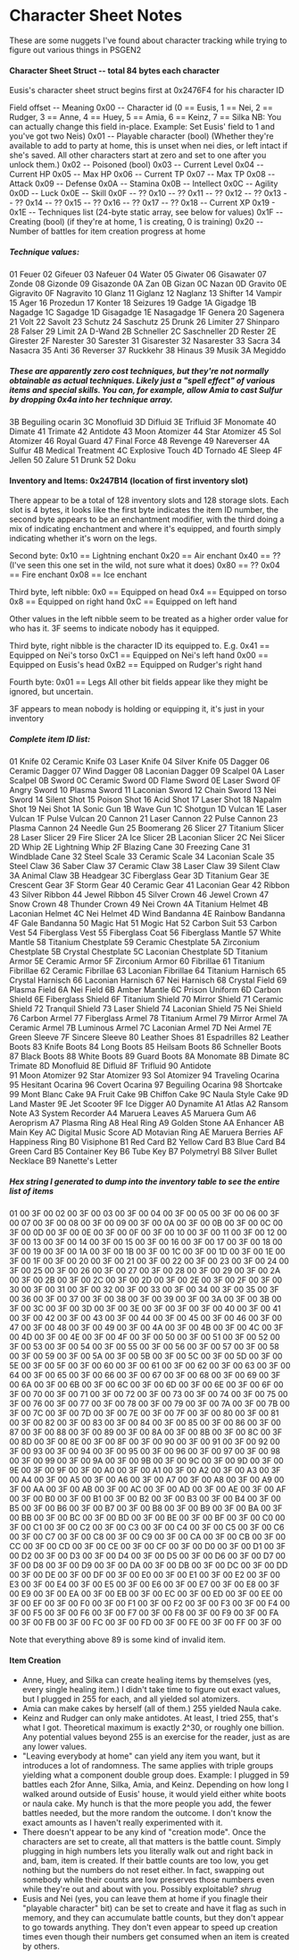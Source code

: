 # Character Sheet Notes

These are some nuggets I've found about character tracking while trying to figure out various things in PSGEN2

#### Character Sheet Struct -- total 84 bytes each character

Eusis's character sheet struct begins first at 0x2476F4 for his character ID

Field offset -- Meaning
0x00 -- Character id (0 == Eusis, 1 == Nei, 2 == Rudger, 3 == Anne, 4 == Huey, 5 == Amia, 6 == Keinz, 7 == Silka NB: You can actually change this field in-place. Example: Set Eusis' field to 1 and you've got two Neis)
0x01 -- Playable character (bool) (Whether they're available to add to party at home, this is unset when nei dies, or left intact if she's saved. All other characters start at zero and set to one after you unlock them.)
0x02 -- Poisoned (bool)
0x03 -- Current Level
0x04 -- Current HP
0x05 -- Max HP
0x06 -- Current TP
0x07 -- Max TP
0x08 -- Attack
0x09 -- Defense
0x0A -- Stamina
0x0B -- Intellect
0x0C -- Agility
0x0D -- Luck
0x0E -- Skill
0x0F -- ??
0x10 -- ??
0x11 -- ??
0x12 -- ??
0x13 -- ??
0x14 -- ??
0x15 -- ??
0x16 -- ??
0x17 -- ??
0x18 -- Current XP
0x19 - 0x1E -- Techniques list (24-byte static array, see below for values)
0x1F -- Creating (bool) (if they're at home, 1 is creating, 0 is training)
0x20 -- Number of battles for item creation progress at home

##### Technique values:

01 Feuer
02 Gifeuer
03 Nafeuer
04 Water
05 Giwater
06 Gisawater
07 Zonde
08 Gizonde
09 Gisazonde
0A Zan
0B Gizan
0C Nazan
0D Gravito
0E Gigravito
0F Nagravito
10 Glanz
11 Giglanz
12 Naglanz
13 Shifter
14 Vampir
15 Ager
16 Prozedun
17 Konter
18 Seizures
19 Gadge
1A Gigadge
1B Nagadge
1C Sagadge
1D Gisagadge
1E Nasagadge
1F Genera
20 Sagenera
21 Volt
22 Savolt
23 Schutz
24 Saschutz
25 Drunk
26 Limiter
27 Shinparo
28 Falser
29 Limit
2A D-Wand
2B Schneller
2C Saschneller
2D Rester
2E Girester
2F Narester
30 Sarester
31 Gisarester
32 Nasarester
33 Sacra
34 Nasacra
35 Anti
36 Reverser
37 Ruckkehr
38 Hinaus
39 Musik
3A Megiddo

##### These are apparently zero cost techniques, but they're not normally obtainable as actual techniques. Likely just a "spell effect" of various items and special skills. You can, for example, allow Amia to cast Sulfur by dropping 0x4a into her technique array.
3B Beguiling ocarin
3C Monofluid
3D Difluid
3E Trifluid
3F Monomate
40 Dimate
41 Trimate
42 Antidote
43 Moon Atomizer
44 Star Atomizer
45 Sol Atomizer
46 Royal Guard
47 Final Force
48 Revenge
49 Nareverser
4A Sulfur
4B Medical Treatment
4C Explosive Touch
4D Tornado
4E Sleep
4F Jellen
50 Zalure
51 Drunk
52 Doku


#### Inventory and Items: 0x247B14 (location of first inventory slot)

There appear to be a total of 128 inventory slots and 128 storage slots. Each slot is 4 bytes, it looks like the first byte indicates the item ID number, the second byte appears to be an enchantment modifier, with the third doing a mix of indicating enchantment and where it's equipped, and fourth simply indicating whether it's worn on the legs.

Second byte:
0x10 == Lightning enchant
0x20 == Air enchant
0x40 == ?? (I've seen this one set in the wild, not sure what it does)
0x80 == ??
0x04 == Fire enchant
0x08 == Ice enchant

Third byte, left nibble:
0x0 == Equipped on head
0x4 == Equipped on torso
0x8 == Equipped on right hand
0xC == Equipped on left hand

Other values in the left nibble seem to be treated as a higher order value for who has it. 3F seems to indicate nobody has it equipped.

Third byte, right nibble is the character ID its equipped to. E.g.
0x41 == Equipped on Nei's torso
0xC1 == Equipped on Nei's left hand
0x00 == Equipped on Eusis's head
0xB2 == Equipped on Rudger's right hand

Fourth byte:
0x01 == Legs
All other bit fields appear like they might be ignored, but uncertain.

3F appears to mean nobody is holding or equipping it, it's just in your inventory

##### Complete item ID list:

01 Knife
02 Ceramic Knife
03 Laser Knife
04 Silver Knife
05 Dagger
06 Ceramic Dagger
07 Wind Dagger
08 Laconian Dagger
09 Scalpel
0A Laser Scalpel
0B Sword
0C Ceramic Sword
0D Flame Sword
0E Laser Sword
0F Angry Sword
10 Plasma Sword
11 Laconian Sword
12 Chain Sword
13 Nei Sword
14 Silent Shot
15 Poison Shot
16 Acid Shot
17 Laser Shot
18 Napalm Shot
19 Nei Shot
1A Sonic Gun
1B Wave Gun
1C Shotgun
1D Vulcan
1E Laser Vulcan
1F Pulse Vulcan
20 Cannon
21 Laser Cannon
22 Pulse Cannon
23 Plasma Cannon
24 Needle Gun
25 Boomerang
26 Slicer
27 Titanium Slicer
28 Laser Slicer
29 Fire Slicer
2A Ice Slicer
2B Laconian Slicer
2C Nei Slicer
2D Whip
2E Lightning Whip
2F Blazing Cane
30 Freezing Cane
31 Windblade Cane
32 Steel Scale
33 Ceramic Scale
34 Laconian Scale
35 Steel Claw
36 Saber Claw
37 Ceramic Claw
38 Laser Claw
39 Silent Claw
3A Animal Claw
3B Headgear
3C Fiberglass Gear
3D Titanium Gear
3E Crescent Gear
3F Storm Gear
40 Ceramic Gear
41 Laconian Gear
42 Ribbon
43 Silver Ribbon
44 Jewel Ribbon
45 Silver Crown
46 Jewel Crown
47 Snow Crown
48 Thunder Crown
49 Nei Crown
4A Titanium Helmet
4B Laconian Helmet
4C Nei Helmet
4D Wind Bandanna
4E Rainbow Bandanna
4F Gale Bandanna
50 Magic Hat
51 Mogic Hat
52 Carbon Suit
53 Carbon Vest
54 Fiberglass Vest
55 Fiberglass Coat
56 Fiberglass Mantle
57 White Mantle
58 Titanium Chestplate
59 Ceramic Chestplate
5A Zirconium Chestplate
5B Crystal Chestplate
5C Laconian Chestplate
5D Titanium Armor
5E Ceramic Armor
5F Zirconium Armor
60 Fibrillae
61 Titanium Fibrillae
62 Ceramic Fibrillae
63 Laconian Fibrillae
64 Titanium Harnisch
65 Crystal Harnisch
66 Laconian Harnisch
67 Nei Harnisch
68 Crystal Field
69 Plasma Field
6A Nei Field
6B Amber Mantle
6C Prison Uniform
6D Carbon Shield
6E Fiberglass Shield
6F Titanium Shield
70 Mirror Shield
71 Ceramic Shield
72 Tranquil Shield
73 Laser Shield
74 Laconian Shield
75 Nei Shield
76 Carbon Armel
77 Fiberglass Armel
78 Titanium Armel
79 Mirror Armel
7A Ceramic Armel
7B Luminous Armel
7C Laconian Armel
7D Nei Armel
7E Green Sleeve
7F Sincere Sleeve
80 Leather Shoes
81 Espadrilles
82 Leather Boots
83 Knife Boots
84 Long Boots
85 Heilsam Boots
86 Schneller Boots
87 Black Boots
88 White Boots
89 Guard Boots
8A Monomate
8B Dimate
8C Trimate
8D Monofluid
8E Difluid
8F Trifluid
90 Antidote        
91 Moon Atomizer
92 Star Atomizer
93 Sol Atomizer
94 Traveling Ocarina
95 Hesitant Ocarina
96 Covert Ocarina
97 Beguiling Ocarina
98 Shortcake
99 Mont Blanc Cake
9A Fruit Cake
9B Chiffon Cake
9C Naula Style Cake
9D Land Master
9E Jet Scooter
9F Ice Digger
A0 Dynamite
A1 Atlas
A2 Ransom Note
A3 System Recorder
A4 Maruera Leaves
A5 Maruera Gum
A6 Aeroprism
A7 Plasma Ring
A8 Heal Ring
A9 Golden Stone
AA Enhancer
AB Main Key
AC Digital Music Score
AD Motavian Ring
AE Maruera Berries
AF Happiness Ring
B0 Visiphone
B1 Red Card
B2 Yellow Card
B3 Blue Card
B4 Green Card
B5 Container Key
B6 Tube Key
B7 Polymetryl
B8 Silver Bullet Necklace
B9 Nanette's Letter

##### Hex string I generated to dump into the inventory table to see the entire list of items

01 00 3F 00 02 00 3F 00 03 00 3F 00 04 00 3F 00 05 00 3F 00 06 00 3F 00 07 00 3F 00 08 00 3F 00 09 00 3F 00 0A 00 3F 00 0B 00 3F 00 0C 00 3F 00 0D 00 3F 00 0E 00 3F 00 0F 00 3F 00 10 00 3F 00 11 00 3F 00 12 00 3F 00 13 00 3F 00 14 00 3F 00 15 00 3F 00 16 00 3F 00 17 00 3F 00 18 00 3F 00 19 00 3F 00 1A 00 3F 00 1B 00 3F 00 1C 00 3F 00 1D 00 3F 00 1E 00 3F 00 1F 00 3F 00 20 00 3F 00 21 00 3F 00 22 00 3F 00 23 00 3F 00 24 00 3F 00 25 00 3F 00 26 00 3F 00 27 00 3F 00 28 00 3F 00 29 00 3F 00 2A 00 3F 00 2B 00 3F 00 2C 00 3F 00 2D 00 3F 00 2E 00 3F 00 2F 00 3F 00 30 00 3F 00 31 00 3F 00 32 00 3F 00 33 00 3F 00 34 00 3F 00 35 00 3F 00 36 00 3F 00 37 00 3F 00 38 00 3F 00 39 00 3F 00 3A 00 3F 00 3B 00 3F 00 3C 00 3F 00 3D 00 3F 00 3E 00 3F 00 3F 00 3F 00 40 00 3F 00 41 00 3F 00 42 00 3F 00 43 00 3F 00 44 00 3F 00 45 00 3F 00 46 00 3F 00 47 00 3F 00 48 00 3F 00 49 00 3F 00 4A 00 3F 00 4B 00 3F 00 4C 00 3F 00 4D 00 3F 00 4E 00 3F 00 4F 00 3F 00 50 00 3F 00 51 00 3F 00 52 00 3F 00 53 00 3F 00 54 00 3F 00 55 00 3F 00 56 00 3F 00 57 00 3F 00 58 00 3F 00 59 00 3F 00 5A 00 3F 00 5B 00 3F 00 5C 00 3F 00 5D 00 3F 00 5E 00 3F 00 5F 00 3F 00 60 00 3F 00 61 00 3F 00 62 00 3F 00 63 00 3F 00 64 00 3F 00 65 00 3F 00 66 00 3F 00 67 00 3F 00 68 00 3F 00 69 00 3F 00 6A 00 3F 00 6B 00 3F 00 6C 00 3F 00 6D 00 3F 00 6E 00 3F 00 6F 00 3F 00 70 00 3F 00 71 00 3F 00 72 00 3F 00 73 00 3F 00 74 00 3F 00 75 00 3F 00 76 00 3F 00 77 00 3F 00 78 00 3F 00 79 00 3F 00 7A 00 3F 00 7B 00 3F 00 7C 00 3F 00 7D 00 3F 00 7E 00 3F 00 7F 00 3F 00 80 00 3F 00 81 00 3F 00 82 00 3F 00 83 00 3F 00 84 00 3F 00 85 00 3F 00 86 00 3F 00 87 00 3F 00 88 00 3F 00 89 00 3F 00 8A 00 3F 00 8B 00 3F 00 8C 00 3F 00 8D 00 3F 00 8E 00 3F 00 8F 00 3F 00 90 00 3F 00 91 00 3F 00 92 00 3F 00 93 00 3F 00 94 00 3F 00 95 00 3F 00 96 00 3F 00 97 00 3F 00 98 00 3F 00 99 00 3F 00 9A 00 3F 00 9B 00 3F 00 9C 00 3F 00 9D 00 3F 00 9E 00 3F 00 9F 00 3F 00 A0 00 3F 00 A1 00 3F 00 A2 00 3F 00 A3 00 3F 00 A4 00 3F 00 A5 00 3F 00 A6 00 3F 00 A7 00 3F 00 A8 00 3F 00 A9 00 3F 00 AA 00 3F 00 AB 00 3F 00 AC 00 3F 00 AD 00 3F 00 AE 00 3F 00 AF 00 3F 00 B0 00 3F 00 B1 00 3F 00 B2 00 3F 00 B3 00 3F 00 B4 00 3F 00 B5 00 3F 00 B6 00 3F 00 B7 00 3F 00 B8 00 3F 00 B9 00 3F 00 BA 00 3F 00 BB 00 3F 00 BC 00 3F 00 BD 00 3F 00 BE 00 3F 00 BF 00 3F 00 C0 00 3F 00 C1 00 3F 00 C2 00 3F 00 C3 00 3F 00 C4 00 3F 00 C5 00 3F 00 C6 00 3F 00 C7 00 3F 00 C8 00 3F 00 C9 00 3F 00 CA 00 3F 00 CB 00 3F 00 CC 00 3F 00 CD 00 3F 00 CE 00 3F 00 CF 00 3F 00 D0 00 3F 00 D1 00 3F 00 D2 00 3F 00 D3 00 3F 00 D4 00 3F 00 D5 00 3F 00 D6 00 3F 00 D7 00 3F 00 D8 00 3F 00 D9 00 3F 00 DA 00 3F 00 DB 00 3F 00 DC 00 3F 00 DD 00 3F 00 DE 00 3F 00 DF 00 3F 00 E0 00 3F 00 E1 00 3F 00 E2 00 3F 00 E3 00 3F 00 E4 00 3F 00 E5 00 3F 00 E6 00 3F 00 E7 00 3F 00 E8 00 3F 00 E9 00 3F 00 EA 00 3F 00 EB 00 3F 00 EC 00 3F 00 ED 00 3F 00 EE 00 3F 00 EF 00 3F 00 F0 00 3F 00 F1 00 3F 00 F2 00 3F 00 F3 00 3F 00 F4 00 3F 00 F5 00 3F 00 F6 00 3F 00 F7 00 3F 00 F8 00 3F 00 F9 00 3F 00 FA 00 3F 00 FB 00 3F 00 FC 00 3F 00 FD 00 3F 00 FE 00 3F 00 FF 00 3F 00

Note that everything above 89 is some kind of invalid item.

#### Item Creation
- Anne, Huey, and Silka can create healing items by themselves (yes, every single healing item.) I didn't take time to figure out exact values, but I plugged in 255 for each, and all yielded sol atomizers.
- Amia can make cakes by herself (all of them.) 255 yielded Naula cake.
- Keinz and Rudger can only make antidotes. At least, I tried 255, that's what I got. Theoretical maximum is exactly 2^30, or roughly one billion. Any potential values beyond 255 is an exercise for the reader, just as are any lower values.
- "Leaving everybody at home" can yield any item you want, but it introduces a lot of randomness. The same applies with triple groups yielding what a component double group does. Example: I plugged in 59 battles each 2for Anne, Silka, Amia, and Keinz. Depending on how long I walked around outside of Eusis' house, it would yield either white boots or naula cake. My hunch is that the more people you add, the fewer battles needed, but the more random the outcome. I don't know the exact amounts as I haven't really experimented with it.
- There doesn't appear to be any kind of "creation mode". Once the characters are set to create, all that matters is the battle count. Simply plugging in high numbers lets you literally walk out and right back in and, bam, item is created. If their battle counts are too low, you get nothing but the numbers do not reset either. In fact, swapping out somebody while their counts are low preserves those numbers even while they're out and about with you. Possibly exploitable? *shrug*
- Eusis and Nei (yes, you can leave them at home if you finagle their "playable character" bit) can be set to create and have it flag as such in memory, and they can accumulate battle counts, but they don't appear to go towards anything. They don't even appear to speed up creation times even though their numbers get consumed when an item is created by others.
